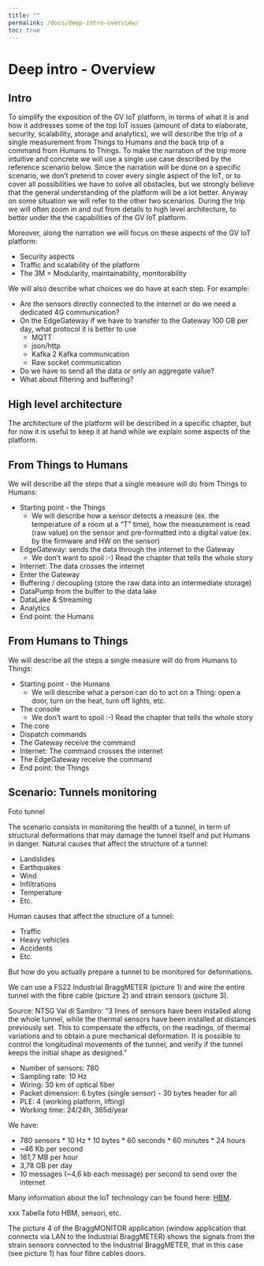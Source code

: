 ```yaml
---
title: ""
permalink: /docs/deep-intro-overview/
toc: true
---
```


# Deep intro - Overview

## Intro

To simplify the exposition of the GV IoT platform, in terms of what it is and how it addresses some of the top IoT issues (amount of data to elaborate, security, scalability, storage and analytics), we will describe the trip of a single measurement from Things to Humans and the back trip of a command from Humans to Things.
To make the narration of the trip more intuitive and concrete we will use a single use case described by the reference scenario below.
Since the narration will be done on a specific scenario, we don’t pretend to cover every single aspect of the IoT, or to cover all possibilities we have to solve all obstacles, but we strongly believe that the general understanding of the platform will be a lot better. Anyway on some situation we will refer to the other two scenarios.
During the trip we will often zoom in and out from details to high level architecture, to better under the the capabilities of the GV IoT platform.

Moreover, along the narration we will focus on these aspects of the GV IoT platform:
- Security aspects
- Traffic and scalability of the platform
- The 3M = Modularity, maintainability, monitorability 

We will also describe what choices we do have at each step. For example:
- Are the sensors directly connected to the internet or do we need a dedicated 4G communication?
- On the EdgeGateway if we have to transfer to the Gateway 100 GB per day, what protocol it is better to use
  - MQTT
  - json/http
  - Kafka 2 Kafka communication
  - Raw socket communication
- Do we have to send all the data or only an aggregate value?
- What about filtering and buffering?

## High level architecture
The architecture of the platform will be described in a specific chapter, but for now it is useful to keep it at hand
while we explain some aspects of the platform.

## From Things to Humans

We will describe all the steps that a single measure will do from Things to Humans:
- Starting point - the Things
  - We will describe how a sensor detects a measure (ex. the temperature of a room at a “T” time), how the measurement is read (raw value) on the sensor and pre-formatted into a digital value (ex. by the firmware and HW on the sensor)
- EdgeGateway: sends the data through the internet to the Gateway
  - We don’t want to spoil :-) Read the chapter that tells the whole story
- Internet: The data crosses the internet
- Enter the Gateway
- Buffering / decoupling (store the raw data into an intermediate storage)
- DataPump from the buffer to the data lake
- DataLake & Streaming
- Analytics
- End point: the Humans

## From Humans to Things

We will describe all the steps a single measure will do from Humans to Things:
- Starting point - the Humans
  - We will describe what a person can do to act on a Thing: open a door, turn on the heat, turn off lights, etc.
- The console
  - We don’t want to spoil :-) Read the chapter that tells the whole story
- The core
- Dispatch commands
- The Gateway receive the command
- Internet: The command crosses the internet
- The EdgeGateway receive the command
- End point: the Things

## Scenario: Tunnels monitoring

Foto tunnel

The scenario consists in monitoring the health of a tunnel, in term of structural deformations that may damage the tunnel itself and put Humans in danger.
Natural causes that affect the structure of a tunnel:
- Landslides
- Earthquakes
- Wind
- Infiltrations
- Temperature
- Etc.

Human causes that affect the structure of a tunnel:
- Traffic
- Heavy vehicles
- Accidents
- Etc.

But how do you actually prepare a tunnel to be monitored for deformations.

We can use a FS22 Industrial BraggMETER (picture 1) and wire the entire tunnel with the fibre cable (picture 2) and
strain sensors (picture 3).

Source: NTSG Val di Sambro: “3 lines of sensors have been installed along the whole tunnel, while the thermal sensors
have been installed at distances previously set. This to compensate the effects, on the readings, of thermal variations
and to obtain a pure mechanical deformation. It is possible to control the longitudinal movements of the tunnel, and
verify if the tunnel keeps the initial shape as designed.”

- Number of sensors: 780
- Sampling rate: 10 Hz
- Wiring: 30 km of optical fiber
- Packet dimension: 6 bytes (single sensor) - 30 bytes header for all
- PLE: 4 (working platform, lifting)
- Working time: 24/24h, 365d/year

We have:
- 780 sensors * 10 Hz * 10 bytes * 60 seconds * 60 minutes * 24 hours
- ~46 Kb per second
- 161,7 MB per hour
- 3,78 GB per day
- 10 messages (~4,6 kb each message) per second to send over the internet

Many information about the IoT technology can be found here: [HBM](https://www.hbm.com/en).

xxx Tabella foto HBM, sensori, etc.

The picture 4 of the BraggMONITOR application (window application that connects via LAN to the Industrial BraggMETER)
shows the signals from the strain sensors connected to the Industrial BraggMETER, that in this case (see picture 1) has
four fibre cables doors.
